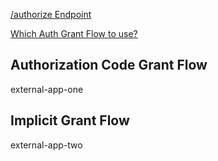 [/authorize Endpoint](https://auth0.com/docs/authorization/protocols/protocol-oauth2#authorization-endpoint)

[Which Auth Grant Flow to use?](https://auth0.com/docs/authorization/flows/which-oauth-2-0-flow-should-i-use#can-i-try-the-endpoints-before-i-implement-my-application-)
## Authorization Code Grant Flow

external-app-one

## Implicit Grant Flow

external-app-two